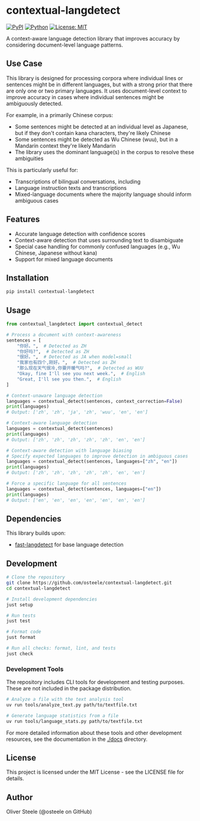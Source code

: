 # contextual-langdetect

[![PyPI](https://img.shields.io/pypi/v/contextual-langdetect.svg)](https://pypi.org/project/contextual-langdetect/)
[![Python](https://img.shields.io/pypi/pyversions/contextual-langdetect.svg)](https://pypi.org/project/contextual-langdetect/)
[![License: MIT](https://img.shields.io/badge/License-MIT-yellow.svg)](https://opensource.org/licenses/MIT)

A context-aware language detection library that improves accuracy by considering
document-level language patterns.

## Use Case

This library is designed for processing corpora where individual lines or
sentences might be in different languages, but with a strong prior that there
are only one or two primary languages. It uses document-level context to improve
accuracy in cases where individual sentences might be ambiguously detected.

For example, in a primarily Chinese corpus:
- Some sentences might be detected at an individual level as Japanese, but if
  they don't contain kana characters, they're likely Chinese
- Some sentences might be detected as Wu Chinese (wuu), but in a Mandarin
  context they're likely Mandarin
- The library uses the dominant language(s) in the corpus to resolve these
  ambiguities

This is particularly useful for:
- Transcriptions of bilingual conversations, including
- Language instruction texts and transcriptions
- Mixed-language documents where the majority language should inform ambiguous
  cases

## Features

- Accurate language detection with confidence scores
- Context-aware detection that uses surrounding text to disambiguate
- Special case handling for commonly confused languages (e.g., Wu Chinese,
  Japanese without kana)
- Support for mixed language documents

## Installation

```bash
pip install contextual-langdetect
```

## Usage

```python
from contextual_langdetect import contextual_detect

# Process a document with context-awareness
sentences = [
    "你好。",  # Detected as ZH
    "你好吗?",  # Detected as ZH
    "很好。",  # Detected as JA when model=small
    "我家也有四个,刚好。",  # Detected as ZH
    "那么现在天气很冷,你要开暖气吗?",  # Detected as WUU
    "Okay, fine I'll see you next week.",  # English
    "Great, I'll see you then.",  # English
]

# Context-unaware language detection
languages = contextual_detect(sentences, context_correction=False)
print(languages)
# Output: ['zh', 'zh', 'ja', 'zh', 'wuu', 'en', 'en']

# Context-aware language detection
languages = contextual_detect(sentences)
print(languages)
# Output: ['zh', 'zh', 'zh', 'zh', 'zh', 'en', 'en']

# Context-aware detection with language biasing
# Specify expected languages to improve detection in ambiguous cases
languages = contextual_detect(sentences, languages=["zh", "en"])
print(languages)
# Output: ['zh', 'zh', 'zh', 'zh', 'zh', 'en', 'en']

# Force a specific language for all sentences
languages = contextual_detect(sentences, languages=["en"])
print(languages)
# Output: ['en', 'en', 'en', 'en', 'en', 'en', 'en']
```

## Dependencies

This library builds upon:
- [fast-langdetect](https://github.com/findworks/fast-langdetect) for base
  language detection

## Development

```bash
# Clone the repository
git clone https://github.com/osteele/contextual-langdetect.git
cd contextual-langdetect

# Install development dependencies
just setup

# Run tests
just test

# Format code
just format

# Run all checks: format, lint, and tests
just check
```

### Development Tools

The repository includes CLI tools for development and testing purposes. These are not included in the package distribution.

```bash
# Analyze a file with the text analysis tool
uv run tools/analyze_text.py path/to/textfile.txt

# Generate language statistics from a file
uv run tools/language_stats.py path/to/textfile.txt
```

For more detailed information about these tools and other development resources, see the documentation in the [./docs](./docs) directory.

## License

This project is licensed under the MIT License - see the LICENSE file for details.

## Author

Oliver Steele (@osteele on GitHub)
